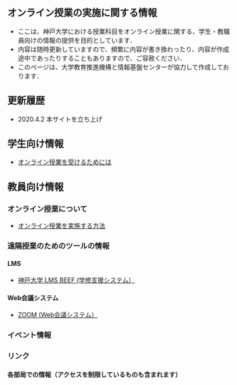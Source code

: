 ## オンライン授業の実施に関する情報
- ここは、神戸大学における授業科目をオンライン授業に関する、学生・教職員向けの情報の提供を目的としています．
- 内容は随時更新していますので、頻繁に内容が書き換わったり、内容が作成途中であったりすることもありますので、ご容赦ください．
- このページは、大学教育推進機構と情報基盤センターが協力して作成しております．

## 更新履歴
- 2020.4.2 本サイトを立ち上げ


## 学生向け情報
- [オンライン授業を受けるためには](/Online_lecture_st/Readme.md)

## 教員向け情報
### オンライン授業について
- [オンライン授業を実施する方法](/Online_lecture/Readme.md)

### 遠隔授業のためのツールの情報
#### LMS
- [神戸大学 LMS BEEF (学修支援システム）](/Beef/Readme.md)
#### Web会議システム
- [ZOOM (Web会議システム）](/zoom/Readme.md)

### イベント情報

### リンク
#### 各部局での情報（アクセスを制限しているものも含まれます）
